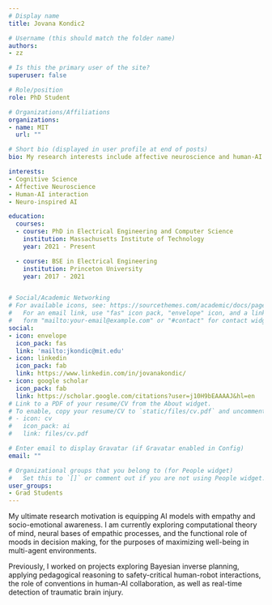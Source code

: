 ```yaml
---
# Display name
title: Jovana Kondic2

# Username (this should match the folder name)
authors:
- zz

# Is this the primary user of the site?
superuser: false

# Role/position
role: PhD Student

# Organizations/Affiliations
organizations:
- name: MIT
  url: ""

# Short bio (displayed in user profile at end of posts)
bio: My research interests include affective neuroscience and human-AI interaction.

interests:
- Cognitive Science
- Affective Neuroscience
- Human-AI interaction
- Neuro-inspired AI

education:
  courses:
  - course: PhD in Electrical Engineering and Computer Science
    institution: Massachusetts Institute of Technology
    year: 2021 - Present

  - course: BSE in Electrical Engineering
    institution: Princeton University
    year: 2017 - 2021


# Social/Academic Networking
# For available icons, see: https://sourcethemes.com/academic/docs/page-builder/#icons
#   For an email link, use "fas" icon pack, "envelope" icon, and a link in the
#   form "mailto:your-email@example.com" or "#contact" for contact widget.
social:
- icon: envelope
  icon_pack: fas
  link: 'mailto:jkondic@mit.edu'
- icon: linkedin
  icon_pack: fab
  link: https://www.linkedin.com/in/jovanakondic/
- icon: google scholar
  icon_pack: fab
  link: https://scholar.google.com/citations?user=j10H9bEAAAAJ&hl=en
# Link to a PDF of your resume/CV from the About widget.
# To enable, copy your resume/CV to `static/files/cv.pdf` and uncomment the lines below.
# - icon: cv
#   icon_pack: ai
#   link: files/cv.pdf

# Enter email to display Gravatar (if Gravatar enabled in Config)
email: ""

# Organizational groups that you belong to (for People widget)
#   Set this to `[]` or comment out if you are not using People widget.
user_groups:
- Grad Students
---
```

My ultimate research motivation is equipping AI models with empathy and socio-emotional awareness. I am currently exploring computational theory of mind, neural bases of empathic processes, and the functional role of moods in decision making, for the purposes of maximizing well-being in multi-agent environments.

Previously, I worked on projects exploring Bayesian inverse planning, applying pedagogical reasoning to safety-critical human-robot interactions, the role of conventions in human-AI collaboration, as well as real-time detection of traumatic brain injury.

